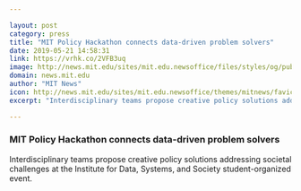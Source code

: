 ```yaml
---

layout: post
category: press
title: "MIT Policy Hackathon connects data-driven problem solvers"
date: 2019-05-21 14:58:31
link: https://vrhk.co/2VFB3uq
image: http://news.mit.edu/sites/mit.edu.newsoffice/files/styles/og/public/images/2019/Hackathon-2019-hackers-edit.jpg
domain: news.mit.edu
author: "MIT News"
icon: http://news.mit.edu/sites/mit.edu.newsoffice/themes/mitnews/favicon.ico
excerpt: "Interdisciplinary teams propose creative policy solutions addressing societal challenges at the Institute for Data, Systems, and Society student-organized event."

---
```


### MIT Policy Hackathon connects data-driven problem solvers

Interdisciplinary teams propose creative policy solutions addressing societal challenges at the Institute for Data, Systems, and Society student-organized event.
